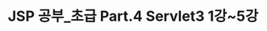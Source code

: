 ---
layout: single
title: JSP 공부_초급 Part.4 Servlet3 1강~5강
categories: JSP
# git, study, diary, java, toDolist, cooking, plan, html, academy, html/css, JSP
tag: [JSP] 
---